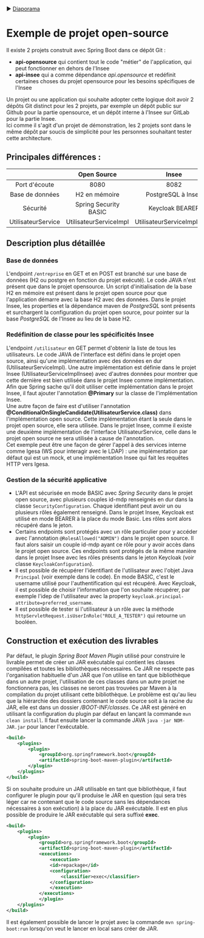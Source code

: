 :arrow_forward: [Diaporama](https://gaetan-varlet.github.io/projet-java-opencore/)

# Exemple de projet open-source

Il existe 2 projets construit avec Spring Boot dans ce dépôt Git :
- **api-opensource** qui contient tout le code "métier" de l'application, qui peut fonctionner en dehors de l'Insee
- **api-insee** qui a comme dépendance *api.opensource* et redéfinit certaines choses du projet opensource pour les besoins spécifiques de l'Insee

Un projet ou une application qui souhaite adopter cette logique doit avoir 2 dépôts Git distinct pour les 2 projets, par exemple un dépôt public sur Github pour la partie opensource, et un dépôt interne à l'Insee sur GitLab pour la partie Insee.  
Ici comme il s'agit d'un projet de démonstration, les 2 projets sont dans le même dépôt par soucis de simplicité pour les personnes souhaitant tester cette architecture.

## Principales différences :

|                     | Open Source            | Insee                       |
| :---:               | :---:                  | :---:                       |
| Port d'écoute       | 8080                   | 8082                        |
| Base de données     | H2 en mémoire          | PostgreSQL à Insee          |
| Sécurité            | Spring Security BASIC  | Keycloak BEARER             |
| UtilisateurService  | UtilisateurServiceImpl | UtilisateurServiceImplInsee |

## Description plus détaillée

### Base de données

L'endpoint `/entreprise` en GET et en POST est branché sur une base de données (H2 ou postgre en fonction du projet exécuté). Le code JAVA n'est présent que dans le projet opensource. Un script d'initialisation de la base H2 en mémoire est présent dans le projet open source pour que l'application démarre avec la base H2 avec des données. Dans le projet Insee, les properties et la dépendance maven de *PostgreSQL* sont présents et surchargent la configuration du projet open source, pour pointer sur la base *PostgreSQL* de l'Insee au lieu de la base H2.

### Redéfinition de classe pour les spécificités Insee

L'endpoint `/utilisateur` en GET permet d'obtenir la liste de tous les utilisateurs. Le code JAVA de l'interface est défini dans le projet open source, ainsi qu'une implémentation avec des données en dur (UtilisateurServiceImpl). Une autre implémentation est définie dans le projet Insee (UtilisateurServiceImplInsee) avec d'autres données pour montrer que cette dernière est bien utilisée dans le projet Insee comme implémentation. Afin que Spring sache qu'il doit utiliser cette implémentation dans le projet Insee, il faut ajouter l'annotation **@Primary** sur la classe de l'implémentation Insee.  
Une autre façon de faire est d'utiliser l'annotation **@ConditionalOnSingleCandidate(UtilisateurService.class)** dans l'implémentation open source. Cette implémentation étant la seule dans le projet open source, elle sera utilisée. Dans le projet Insee, comme il existe une deuxième implémentation de l'interface UtilisateurService, celle dans le projet open source ne sera utilisée à cause de l'annotation.  
Cet exemple peut être une façon de gérer l'appel à des services interne comme Igesa (WS pour interagir avec le LDAP) : une implémentation par défaut qui est un mock, et une implémentation Insee qui fait les requêtes HTTP vers Igesa.

### Gestion de la sécurité applicative

- L'API est sécurisée en mode BASIC avec *Spring Security* dans le projet open source, avec plusieurs couples id-mdp renseignés en dur dans la classe `SecurityConfiguration`. Chaque identifiant peut avoir un ou plusieurs rôles également renseigné. Dans le projet Insee, Keycloak est utilisé en mode BEARER à la place du mode Basic. Les rôles sont alors récupéré dans le jeton.
- Certains endpoints sont protégés avec un rôle particulier pour y accéder avec l'annotation `@RolesAllowed("ADMIN")` dans le projet open source. Il faut alors saisir un couple id-mdp ayant ce rôle pour y avoir accès dans le projet open source. Ces endpoints sont protégés de la même manière dans le projet Insee avec les rôles présents dans le jeton Keycloak (voir classe `KeycloakConfiguration`).
- Il est possible de récupérer l'identifiant de l'utilisateur avec l'objet Java `Principal` (voir exemple dans le code). En mode BASIC, c'est le username utilisé pour l'authentification qui est récupéré. Avec Keycloak, il est possible de choisir l'information que l'on souhaite récupérer, par exemple l'idep de l'utilisateur avec la property `keycloak.principal-attribute=preferred_username`.
- Il est possible de tester si l'utilisateur à un rôle avec la méthode `httpServletRequest.isUserInRole("ROLE_A_TESTER")` qui retourne un booléen.

## Construction et exécution des livrables

Par défaut, le plugin *Spring Boot Maven Plugin* utilisé pour construire le livrable permet de créer un JAR exécutable qui contient les classes compilées et toutes les bibliothèques nécessaires. Ce JAR ne respecte pas l'organisation habituelle d'un JAR que l'on utilise en tant que bibliothèque dans un autre projet, l'utilisation de ces classes dans un autre projet ne fonctionnera pas, les classes ne seront pas trouvées par Maven à la compilation du projet utilisant cette bibliothèque. Le problème est qu'au lieu que la hiérarchie des dossiers contenant le code source soit à la racine du JAR, elle est dans un dossier */BOOT-INF/classes*. Ce JAR est généré en utilisant la configuration du plugin par défaut en lançant la commande `mvn clean install`. Il faut ensuite lancer la commande JAVA `java -jar NOM-JAR.jar` pour lancer l'exécutable.

```xml
<build>
    <plugins>
        <plugin>
            <groupId>org.springframework.boot</groupId>
            <artifactId>spring-boot-maven-plugin</artifactId>
        </plugin>
    </plugins>
</build>
```

Si on souhaite produire un JAR utilisable en tant que bibliothèque, il faut configurer le plugin pour qu'il produise le JAR en question (qui sera très léger car ne contenant que le code source sans les dépendances nécessaires à son exécution) à la place du JAR exécutable. Il est en plus possible de produire le JAR exécutable qui sera suffixé **exec**.

```xml
<build>
    <plugins>
        <plugin>
            <groupId>org.springframework.boot</groupId>
            <artifactId>spring-boot-maven-plugin</artifactId>
            <executions>
                <execution>
                <id>repackage</id>
                <configuration>
                    <classifier>exec</classifier>
                </configuration>
                </execution>
            </executions>
            </plugin>
    </plugins>
</build>
```

Il est également possible de lancer le projet avec la commande `mvn spring-boot:run` lorsqu'on veut le lancer en local sans créer de JAR.
